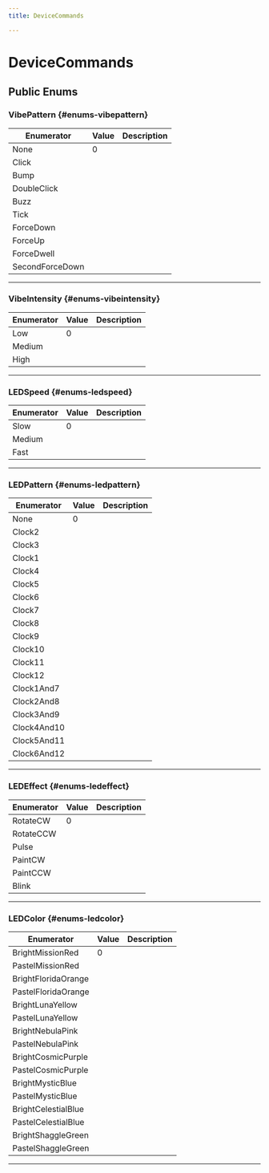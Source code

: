 ```yaml
---
title: DeviceCommands

---
```


# DeviceCommands










## Public Enums

### VibePattern {#enums-vibepattern}

| Enumerator | Value | Description |
| ---------- | ----- | ----------- |
| None | 0|   |
| Click | |   |
| Bump | |   |
| DoubleClick | |   |
| Buzz | |   |
| Tick | |   |
| ForceDown | |   |
| ForceUp | |   |
| ForceDwell | |   |
| SecondForceDown | |   |








-----------

### VibeIntensity {#enums-vibeintensity}

| Enumerator | Value | Description |
| ---------- | ----- | ----------- |
| Low | 0|   |
| Medium | |   |
| High | |   |








-----------

### LEDSpeed {#enums-ledspeed}

| Enumerator | Value | Description |
| ---------- | ----- | ----------- |
| Slow | 0|   |
| Medium | |   |
| Fast | |   |








-----------

### LEDPattern {#enums-ledpattern}

| Enumerator | Value | Description |
| ---------- | ----- | ----------- |
| None | 0|   |
| Clock2 | |   |
| Clock3 | |   |
| Clock1 | |   |
| Clock4 | |   |
| Clock5 | |   |
| Clock6 | |   |
| Clock7 | |   |
| Clock8 | |   |
| Clock9 | |   |
| Clock10 | |   |
| Clock11 | |   |
| Clock12 | |   |
| Clock1And7 | |   |
| Clock2And8 | |   |
| Clock3And9 | |   |
| Clock4And10 | |   |
| Clock5And11 | |   |
| Clock6And12 | |   |








-----------

### LEDEffect {#enums-ledeffect}

| Enumerator | Value | Description |
| ---------- | ----- | ----------- |
| RotateCW | 0|   |
| RotateCCW | |   |
| Pulse | |   |
| PaintCW | |   |
| PaintCCW | |   |
| Blink | |   |








-----------

### LEDColor {#enums-ledcolor}

| Enumerator | Value | Description |
| ---------- | ----- | ----------- |
| BrightMissionRed | 0|   |
| PastelMissionRed | |   |
| BrightFloridaOrange | |   |
| PastelFloridaOrange | |   |
| BrightLunaYellow | |   |
| PastelLunaYellow | |   |
| BrightNebulaPink | |   |
| PastelNebulaPink | |   |
| BrightCosmicPurple | |   |
| PastelCosmicPurple | |   |
| BrightMysticBlue | |   |
| PastelMysticBlue | |   |
| BrightCelestialBlue | |   |
| PastelCelestialBlue | |   |
| BrightShaggleGreen | |   |
| PastelShaggleGreen | |   |








-----------

